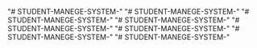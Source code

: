 "# STUDENT-MANEGE-SYSTEM-" 
"# STUDENT-MANEGE-SYSTEM-" 
"# STUDENT-MANEGE-SYSTEM-" 
"# STUDENT-MANEGE-SYSTEM-" 
"# STUDENT-MANEGE-SYSTEM-" 
"# STUDENT-MANEGE-SYSTEM-" 
"# STUDENT-MANEGE-SYSTEM-" 
"# STUDENT-MANEGE-SYSTEM-" 
